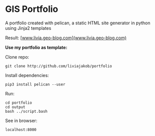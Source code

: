 # GIS Portfolio
A portfolio created with pelican, a static HTML site generator in python using Jinja2 templates

Result: [www.livia.geo-blog.com](www.livia.geo-blog.com)

**Use my portfolio as template:**

Clone repo:

```git clone http://github.com/liviajakob/portfolio```

Install dependencies:

```pip3 install pelican --user```

Run:

```cd portfolio
cd portfolio
cd output
bash ../script.bash
```

See in browser:

```localhost:8000```
